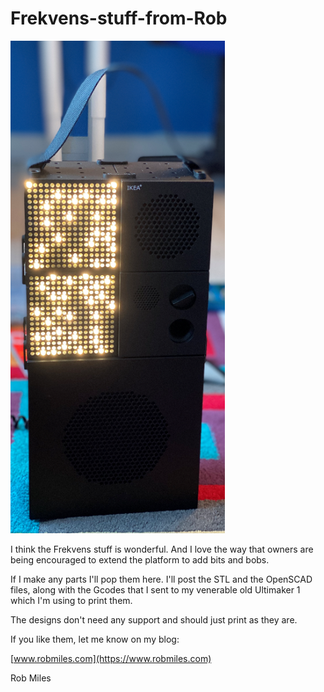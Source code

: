 # Frekvens-stuff-from-Rob


![prototype picture](RobsSpeaker.png "My prototype cover in position")


I think the Frekvens stuff is wonderful. And I love the way that owners are being encouraged to extend the platform to add bits and bobs.

If I make any parts I'll pop them here. I'll post the STL and the OpenSCAD files, along with the Gcodes that I sent to my venerable old Ultimaker 1 which I'm using to print them.

The designs don't need any support and should just print as they are.

If you like them, let me know on my blog:

[www.robmiles.com](https://www.robmiles.com)

Rob Miles